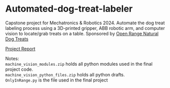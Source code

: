 # Automated-dog-treat-labeler

Capstone project for Mechatronics & Robotics 2024. Automate the dog treat labeling process using a 3D-printed gripper, ABB robotic arm, and computer vision to locate/grab treats on a table. Sponsored by [Open Range Natural Dog Treats](https://openrangepettreats.com/)

[Project Report](https://github.com/wendelpena/Automated-dog-treat-labeler/blob/main/mechatronics-final-project-report2024.pdf)

Notes:  
```machine_vision_modules.zip``` holds all python modules used in the final project code.  
```machine_vision_python_files.zip``` holds all python drafts.  
```OnlyInRange.py``` is the file used in the final project
